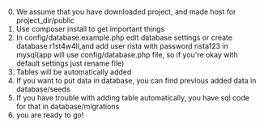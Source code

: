 0. We assume that you have downloaded project, and made host for project_dir/public
1. Use composer install to get important things 
2. In config/database.example.php edit database settings or create database r1st4w4ll,and add user rista with password rista123 in mysql(app will use config/database.php file, so if you're okay with default settings just rename file)
3. Tables will be automatically added 
4. If you want to put data in database, you can find previous added data in database/seeds
5. If you have trouble with adding table automatically, you have sql code for that in database/migrations
6. you are ready to go!
